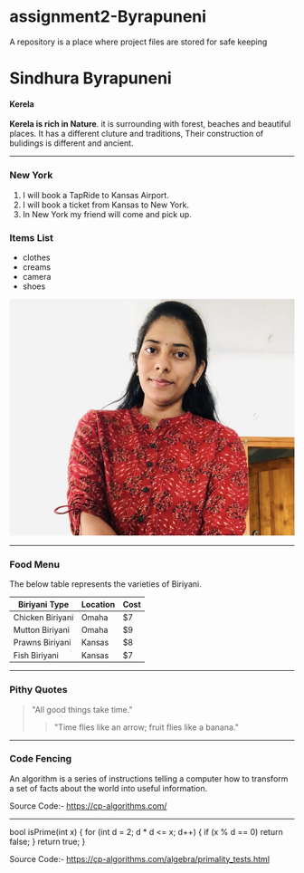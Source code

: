 # assignment2-Byrapuneni
A repository is a place where project files are stored for safe keeping
# Sindhura Byrapuneni
#### Kerela
**Kerela is rich in Nature**. it is surrounding with forest, beaches and beautiful places. It  has a different cluture and traditions, Their construction of bulidings is different and ancient.

*****
### New York
1. I will book a TapRide to Kansas Airport.
2. I will book a ticket from Kansas to New York.
3. In New York my friend will come and pick up.

### Items List
* clothes
* creams
* camera
* shoes

![Added an image to About me](Photo/Photo.jpg)

----------------
### Food Menu

The below table represents the varieties of Biriyani.

|Biriyani Type       |Location      |Cost   |
|-------------       |--------      |----   |
|Chicken Biriyani    |Omaha         |$7     |
|Mutton Biriyani     |Omaha         |$9     |
|Prawns Biriyani     |Kansas        |$8     |
|Fish Biriyani       |Kansas        |$7     |


----------------
### Pithy Quotes

> "All good things take time."
>>"Time flies like an arrow; fruit flies like a banana."


--------------
### Code Fencing

An algorithm is a series of instructions telling a computer how to transform a set of facts about the world into useful information.

Source Code:- <https://cp-algorithms.com/><br>

-------
bool isPrime(int x) 
{
    for (int d = 2; d * d <= x; d++) 
    {
        if (x % d == 0)
            return false;
    }
    return true;
}

Source Code:- <https://cp-algorithms.com/algebra/primality_tests.html><br>
